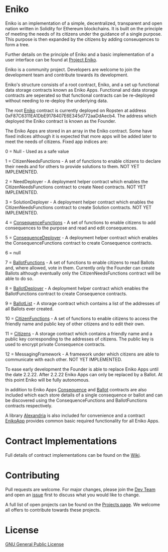 # Eniko

Eniko is an implementation of a simple, decentralized, transparent and open nation written in Solidity for Ethereum blockchains. It is built on the principle of meeting the needs of its citizens under the guidance of a single purpose. This purpose is then expanded by the citizens by adding conseuqences to form a tree.

Further details on the principle of Eniko and a basic implementation of a user interface can be found at [Project Eniko](https://projecteniko.com/).

Eniko is a community project. Developers are welcome to join the development team and contribute towards its development.

Eniko's structure consists of a root contract, Eniko, and a set up functional data storage contracts known as Eniko Apps. Functional and data storage contracts are seperated so that functional contracts can be re-deployed without needing to re-deploy the underlying data.

The root [Eniko](https://github.com/ProjectEniko/eniko/wiki/Eniko) contract is currently deployed on Ropsten at address 0xF87C6311EA1DbE9178407E6E345d772aaDdAecb4. The address which deployed the Eniko contract is known as the Founder.

The Eniko Apps are stored in an array in the Eniko contract. Some have fixed indices although it is expected that more apps will be added later to meet the needs of citizens. Fixed app indices are:

0 = Null - Used as a safe value

1 = CitizenNeedsFunctions - A set of functions to enable citizens to declare their needs and for others to provide solutions to them. NOT YET IMPLEMENTED.

2 = NeedDeployer - A deployment helper contract which enables the CitizenNeedsFunctions contract to create Need contracts. NOT YET IMPLEMENTED.

3 = SolutionDeployer - A deployment helper contract which enables the CitizenNeedsFunctions contract to create Solution contracts. NOT YET IMPLEMENTED.

4 = [ConsequenceFunctions](https://github.com/ProjectEniko/eniko/wiki/ConsequenceFunctions) - A set of functions to enable citizens to add consequences to the purpose and read and edit consequences.

5 = [ConsequenceDeployer](https://github.com/ProjectEniko/eniko/wiki/ConsequenceDeployer) - A deployment helper contract which enables the ConsequenceFunctions contract to create Consequence contracts.

6 = null

7 = [BallotFunctions](https://github.com/ProjectEniko/eniko/wiki/BallotFunctions) - A set of functions to enable citizens to read Ballots and, where allowed, vote in them. Currently only the Founder can create Ballots although eventually only the CitizenNeedsFunctions contract will be able to do so.

8 = [BallotDeployer](https://github.com/ProjectEniko/eniko/wiki/BallotDeployer) - A deployment helper contract which enables the BallotFunctions contract to create Consequence contracts.

9 = [BallotList](https://github.com/ProjectEniko/eniko/wiki/BallotList) - A storage contract which contains a list of the addresses of all Ballots ever created.

10 = [CitizenFunctions](https://github.com/ProjectEniko/eniko/wiki/CitizenFunctions) - A set of functions to enable citizens to access the friendly name and public key of other citizens and to edit their own.

11 = [Citizens](https://github.com/ProjectEniko/eniko/wiki/Citizens) - A storage contract which contains a friendly name and a public key corresponding to the addresses of citizens. The public key is used to encrypt private Consequence contracts.

12 = MessagingFramework - A framework under which citizens are able to communicate with each other. NOT YET IMPLEMENTED.

To ease early development the Founder is able to replace Eniko Apps until the date 2.2.22. After 2.2.22 Eniko Apps can only be replaced by a Ballot. At this point Eniko will be fully autonomous.

In addition to Eniko Apps [Consequence](https://github.com/ProjectEniko/eniko/wiki/Consequence) and [Ballot](https://github.com/ProjectEniko/eniko/wiki/Ballot) contracts are also included which each store details of a single consequence or ballot and can be discovered using the ConsequenceFunctions and BallotFunctions contracts respectively.

A library [Alexandria](https://github.com/ProjectEniko/eniko/wiki/Alexandria) is also included for convenience and a contract [EnikoApp](https://github.com/ProjectEniko/eniko/wiki/EnikoApp) provides common basic required functionality for all Eniko Apps.

# Contract Implementations
Full details of contract implementations can be found on the [Wiki](https://github.com/ProjectEniko/eniko/wiki).


# Contributing
Pull requests are welcome. For major changes, please join the [Dev Team](https://github.com/orgs/ProjectEniko/teams/devteam) and open an [issue](https://github.com/ProjectEniko/eniko/issues0) first to discuss what you would like to change.

A full list of open projects can be found on the [Projects page](https://github.com/ProjectEniko/eniko/projects). We welcome all offers to contribute towards these projects.

# License
[GNU General Public License ](https://www.gnu.org/licenses/gpl-3.0.en.html/)
